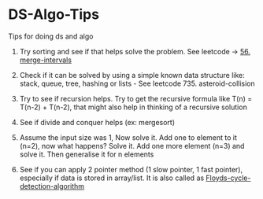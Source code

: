 # DS-Algo-Tips
Tips for doing ds and algo

1. Try sorting and see if that helps solve the problem. See leetcode -> [56. merge-intervals](https://leetcode.com/problems/merge-intervals/)

2. Check if it can be solved by using a simple known data structure like: stack, queue, tree, hashing or lists - See leetcode 735. asteroid-collision

3. Try to see if recursion helps. Try to get the recursive formula like T(n) = T(n-2) + T(n-2), that might also help in thinking of a recursive solution

4. See if divide and conquer helps (ex: mergesort)

5. Assume the input size was 1, Now solve it. Add one to element to it (n=2), now what happens? Solve it. Add one more element (n=3) and solve it. Then generalise it for n elements

6. See if you can apply 2 pointer method (1 slow pointer, 1 fast pointer), especially if data is stored in array/list. It is also called as [Floyds-cycle-detection-algorithm](https://www.geeksforgeeks.org/detect-loop-in-a-linked-list/)
